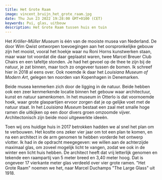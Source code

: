 ```yaml
---
title: Het Grote Raam
image: vincent_bruijn_het_grote_raam.jpg
date: Thu Jun 23 2022 19:28:00 GMT+0100 (CET)
keywords: Pui, glas, uitbouw
description: Het Grote Raam tussen huis en tuin
---
```


Het _Kröller-Müller Museum_ is één van de mooiste musea van Nederland. De door Wim Qwist ontworpen toevoegingen aan het oorspronkelijke gebouw zijn het mooist, vooral het hoekje waar nu Roni Horns kunstwerken staan, maar waar tot voordat die daar geplaatst waren, twee Marcel Breuer Club Chairs en een tafeltje stonden. Je had het gevoel op de thee te zijn bij de natuur, je zat binnen, maar toch zo ongeveer tussen de bomen. Ik schreef hier in 2018 al eens over. Ook noemde ik daar het _Louisiana Museum of Modern Art_, gelegen ten noorden van Kopenhagen in Denemarken.

Beide musea kenmerken zich door de ligging in de natuur. Beide hebben ook een zeer kenmerkende locatie binnen het gebouw waar architectuur, kunst en natuur samenkomen. In het museum in Otterlo is dat voornoemde hoek, waar grote glaspartijen ervoor zorgen dat je op gelijke voet met de natuur staat. In het _Louisiana Museum_ bestaat een zaal met smalle hoge ramen die uitkijken op een door divers groen omzoomde vijver. Architectonisch zijn beide mooi uitgewerkte ideeën.

Toen wij ons huidige huis in 2017 betrokken hadden we al snel het plan om te verbouwen. Het kostte ons zeker vier jaar om tot een plan te komen, en na een architect in de arm genomen te hebben vorderde het ontwerp vlotter. Ik had in de opdracht meegegeven: we willen aan de achterzijde maximaal glas, om zoveel mogelijk licht te vangen, zodat we ook in de winter een licht huis hebben. De architect heeft dat vrij letterlijk genomen en tekende een raampartij van 5 meter breed en 3,40 meter hoog. Dat is ongeveer 17 vierkante meter glas verdeeld over vier grote ramen. "Het Grote Raam" noemen we het, naar Marcel Duchamps "The Large Glass" uit 1918.
